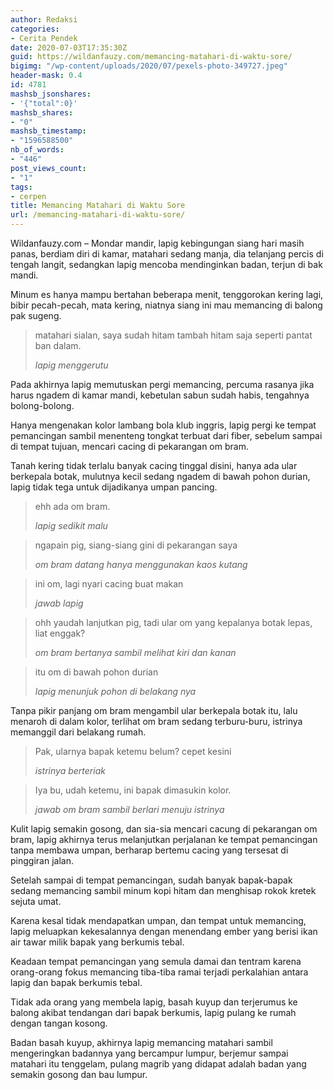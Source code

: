 ```yaml
---
author: Redaksi
categories:
- Cerita Pendek
date: 2020-07-03T17:35:30Z
guid: https://wildanfauzy.com/memancing-matahari-di-waktu-sore/
bigimg: "/wp-content/uploads/2020/07/pexels-photo-349727.jpeg"
header-mask: 0.4
id: 4781
mashsb_jsonshares:
- '{"total":0}'
mashsb_shares:
- "0"
mashsb_timestamp:
- "1596588500"
nb_of_words:
- "446"
post_views_count:
- "1"
tags:
- cerpen
title: Memancing Matahari di Waktu Sore
url: /memancing-matahari-di-waktu-sore/
---
```


Wildanfauzy.com &#8211; Mondar mandir, lapig kebingungan siang hari masih panas, berdiam diri di kamar, matahari sedang manja, dia telanjang percis di tengah langit, sedangkan lapig mencoba mendinginkan badan, terjun di bak mandi.

Minum es hanya mampu bertahan beberapa menit, tenggorokan kering lagi, bibir pecah-pecah, mata kering, niatnya siang ini mau memancing di balong pak sugeng.

<blockquote class="wp-block-quote">
  <p>
    matahari sialan, saya sudah hitam tambah hitam saja seperti pantat ban dalam.
  </p>
  
  <cite>lapig menggerutu</cite>
</blockquote>

Pada akhirnya lapig memutuskan pergi memancing, percuma rasanya jika harus ngadem di kamar mandi, kebetulan sabun sudah habis, tengahnya bolong-bolong.

Hanya mengenakan kolor lambang bola klub inggris, lapig pergi ke tempat pemancingan sambil menenteng tongkat terbuat dari fiber, sebelum sampai di tempat tujuan, mencari cacing di pekarangan om bram.

Tanah kering tidak terlalu banyak cacing tinggal disini, hanya ada ular berkepala botak, mulutnya kecil sedang ngadem di bawah pohon durian, lapig tidak tega untuk dijadikanya umpan pancing.

<blockquote class="wp-block-quote">
  <p>
    ehh ada om bram.
  </p>
  
  <cite>lapig sedikit malu </cite>
</blockquote>

<blockquote class="wp-block-quote">
  <p>
    ngapain pig, siang-siang gini di pekarangan saya
  </p>
  
  <cite>om bram datang hanya menggunakan kaos kutang </cite>
</blockquote>

<blockquote class="wp-block-quote">
  <p>
    ini om, lagi nyari cacing buat makan
  </p>
  
  <cite>jawab lapig</cite>
</blockquote>

<blockquote class="wp-block-quote">
  <p>
    ohh yaudah lanjutkan pig, tadi ular om yang kepalanya botak lepas, liat enggak?
  </p>
  
  <cite>om bram bertanya sambil melihat kiri dan kanan</cite>
</blockquote>

<blockquote class="wp-block-quote">
  <p>
    itu om di bawah pohon durian
  </p>
  
  <cite>lapig menunjuk pohon di belakang nya</cite>
</blockquote>

Tanpa pikir panjang om bram mengambil ular berkepala botak itu, lalu menaroh di dalam kolor, terlihat om bram sedang terburu-buru, istrinya memanggil dari belakang rumah. 

<blockquote class="wp-block-quote">
  <p>
    Pak, ularnya bapak ketemu belum? cepet kesini
  </p>
  
  <cite>istrinya berteriak</cite>
</blockquote>

<blockquote class="wp-block-quote">
  <p>
    Iya bu, udah ketemu, ini bapak dimasukin kolor.
  </p>
  
  <cite>jawab om bram sambil berlari menuju istrinya </cite>
</blockquote>

Kulit lapig semakin gosong, dan sia-sia mencari cacung di pekarangan om bram, lapig akhirnya terus melanjutkan perjalanan ke tempat pemancingan tanpa membawa umpan, berharap bertemu cacing yang tersesat di pinggiran jalan.

Setelah sampai di tempat pemancingan, sudah banyak bapak-bapak sedang memancing sambil minum kopi hitam dan menghisap rokok kretek sejuta umat.

Karena kesal tidak mendapatkan umpan, dan tempat untuk memancing, lapig meluapkan kekesalannya dengan menendang ember yang berisi ikan air tawar milik bapak yang berkumis tebal.

Keadaan tempat pemancingan yang semula damai dan tentram karena orang-orang fokus memancing tiba-tiba ramai terjadi perkalahian antara lapig dan bapak berkumis tebal.

Tidak ada orang yang membela lapig, basah kuyup dan terjerumus ke balong akibat tendangan dari bapak berkumis, lapig pulang ke rumah dengan tangan kosong.

Badan basah kuyup, akhirnya lapig memancing matahari sambil mengeringkan badannya yang bercampur lumpur, berjemur sampai matahari itu tenggelam, pulang magrib yang didapat adalah badan yang semakin gosong dan bau lumpur.